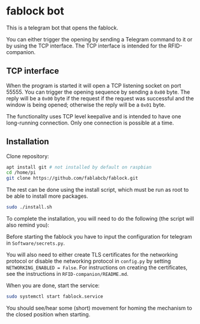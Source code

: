 # fablock bot

This is a telegram bot that opens the fablock.

You can either trigger the opening by sending a Telegram command to it or by using the TCP interface.
The TCP interface is intended for the RFID-companion.

## TCP interface

When the program is started it will open a TCP listening socket on port 55555.
You can trigger the opening sequence by sending a `0x00` byte.
The reply will be a `0x00` byte if the request if the request was successful and the window is being opened; otherwise the reply will be a `0x01` byte.

The functionality uses TCP level keepalive and is intended to have one long-running connection.
Only one connection is possible at a time.

## Installation

Clone repository:

```sh
apt install git # not installed by default on raspbian
cd /home/pi
git clone https://github.com/fablabcb/fablock.git
```

The rest can be done using the install script, which must be run as root to be able to install more packages.
```sh
sudo ./install.sh
```

To complete the installation, you will need to do the following (the script will also remind you):

Before starting the fablock you have to input the configuration for telegram in `Software/secrets.py`.

You will also need to either create TLS certificates for the networking protocol or disable the networking protocol in `config.py` by setting `NETWORKING_ENABLED = False`.
For instructions on creating the certificates, see the instructions in `RFID-companion/README.md`.

When you are done, start the service:

```sh
sudo systemctl start fablock.service
```

You should see/hear some (short) movement for homing the mechanism to the closed position when starting.
